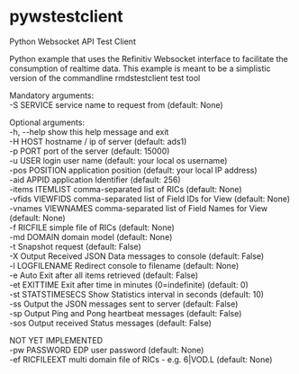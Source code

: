 # pywstestclient
Python Websocket API Test Client

Python example that uses the Refinitiv Websocket interface to facilitate the consumption of realtime data.
This example is meant to be a simplistic version of the commandline rmdstestclient test tool

Mandatory arguments:  
  -S SERVICE         service name to request from (default: None)
  
Optional arguments:  
  -h, --help         show this help message and exit  
  -H HOST            hostname / ip of server (default: ads1)  
  -p PORT            port of the server (default: 15000)  
  -u USER            login user name (default: your local os username)  
  -pos POSITION      application position (default: your local IP address)  
  -aid APPID         application Identifier (default: 256)  
  -items ITEMLIST    comma-separated list of RICs (default: None)  
  -vfids VIEWFIDS    comma-separated list of Field IDs for View (default: None)  
  -vnames VIEWNAMES  comma-separated list of Field Names for View (default: None)  
  -f RICFILE         simple file of RICs (default: None)  
  -md DOMAIN         domain model (default: None)  
  -t                 Snapshot request (default: False)  
  -X                 Output Received JSON Data messages to console (default: False)  
  -l LOGFILENAME     Redirect console to filename (default: None)  
  -e                 Auto Exit after all items retrieved (default: False)  
  -et EXITTIME       Exit after time in minutes (0=indefinite) (default: 0)  
  -st STATSTIMESECS  Show Statistics interval in seconds (default: 10)  
  -ss                Output the JSON messages sent to server (default: False)  
  -sp                Output Ping and Pong heartbeat messages (default: False)  
  -sos               Output received Status messages (default: False)  
  
NOT YET IMPLEMENTED  
  -pw PASSWORD       EDP user password (default: None)  
  -ef RICFILEEXT     multi domain file of RICs - e.g. 6|VOD.L (default: None)  
  


